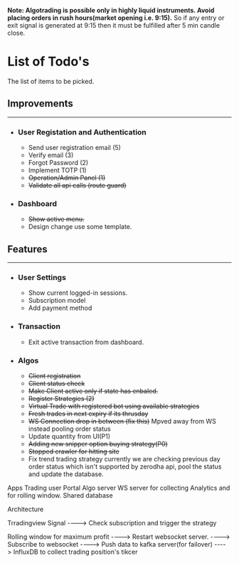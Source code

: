 **Note: Algotrading is possible only in highly liquid instruments.
Avoid placing orders in rush hours(market opening i.e. 9:15).**
So if any entry or exit signal is generated at 9:15 then it must be fulfilled after 5 min candle close.

# List of Todo's
The list of items to be picked.

## Improvements
---

* ### User Registation and Authentication
    - Send user registration email (5)
    - Verify email (3)
    - Forgot Password (2)
    - Implement TOTP (1)
    - ~~Operation/Admin Panel (1)~~
    - ~~Validate all api calls (route guard)~~

* ### Dashboard
    - ~~Show active menu.~~
    - Design change use some template.

## Features
---
* ### User Settings
    - Show current logged-in sessions.
    - Subscription model
    - Add payment method

* ### Transaction
    - Exit active transaction from dashboard.

* ### Algos
    - ~~Client registration~~
    - ~~Client status check~~
    - ~~Make Client active only if state has enbaled.~~
    - ~~Register Strategies (2)~~
    - ~~Virtual Trade with registered bot using available strategies~~
    - ~~Fresh trades in next expiry if its thrusday~~ 
    - ~~WS Connection drop in between (fix this)~~ Mpved away from WS instead pooling order status
    - Update quantity from UI(P1)
    - ~~Adding new snipper option buying strategy(P0)~~
    - ~~Stopped crawler for hitting site~~
    - Fix trend trading strategy currently we are checking previous day order status which isn't supported by zerodha api, pool the status and update
      the database.

    

Apps
Trading user Portal 
Algo server 
WS server for collecting Analytics and for rolling window.
Shared database


Architecture 


Trradingview Signal 
    ----> Check subscription and trigger the strategy



Rolling window for maximum profit
    ----> Restart websocket server.
    ----> Subscribe to websocket
        ----> Push data to kafka server(for failover) ----> InfluxDB to collect trading position's tikcer
